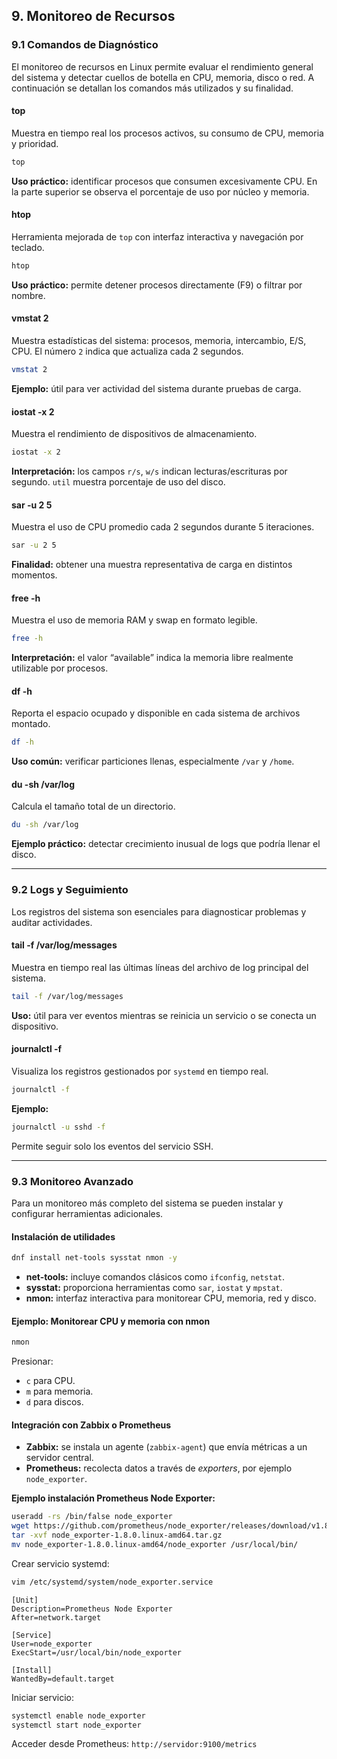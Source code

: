 ## 9. Monitoreo de Recursos

### 9.1 Comandos de Diagnóstico

El monitoreo de recursos en Linux permite evaluar el rendimiento general del sistema y detectar cuellos de botella en CPU, memoria, disco o red. A continuación se detallan los comandos más utilizados y su finalidad.

#### top

Muestra en tiempo real los procesos activos, su consumo de CPU, memoria y prioridad.

```bash
top
```

**Uso práctico:** identificar procesos que consumen excesivamente CPU. En la parte superior se observa el porcentaje de uso por núcleo y memoria.

#### htop

Herramienta mejorada de `top` con interfaz interactiva y navegación por teclado.

```bash
htop
```

**Uso práctico:** permite detener procesos directamente (F9) o filtrar por nombre.

#### vmstat 2

Muestra estadísticas del sistema: procesos, memoria, intercambio, E/S, CPU. El número `2` indica que actualiza cada 2 segundos.

```bash
vmstat 2
```

**Ejemplo:** útil para ver actividad del sistema durante pruebas de carga.

#### iostat -x 2

Muestra el rendimiento de dispositivos de almacenamiento.

```bash
iostat -x 2
```

**Interpretación:** los campos `r/s`, `w/s` indican lecturas/escrituras por segundo. `util` muestra porcentaje de uso del disco.

#### sar -u 2 5

Muestra el uso de CPU promedio cada 2 segundos durante 5 iteraciones.

```bash
sar -u 2 5
```

**Finalidad:** obtener una muestra representativa de carga en distintos momentos.

#### free -h

Muestra el uso de memoria RAM y swap en formato legible.

```bash
free -h
```

**Interpretación:** el valor “available” indica la memoria libre realmente utilizable por procesos.

#### df -h

Reporta el espacio ocupado y disponible en cada sistema de archivos montado.

```bash
df -h
```

**Uso común:** verificar particiones llenas, especialmente `/var` y `/home`.

#### du -sh /var/log

Calcula el tamaño total de un directorio.

```bash
du -sh /var/log
```

**Ejemplo práctico:** detectar crecimiento inusual de logs que podría llenar el disco.

---

### 9.2 Logs y Seguimiento

Los registros del sistema son esenciales para diagnosticar problemas y auditar actividades.

#### tail -f /var/log/messages

Muestra en tiempo real las últimas líneas del archivo de log principal del sistema.

```bash
tail -f /var/log/messages
```

**Uso:** útil para ver eventos mientras se reinicia un servicio o se conecta un dispositivo.

#### journalctl -f

Visualiza los registros gestionados por `systemd` en tiempo real.

```bash
journalctl -f
```

**Ejemplo:**

```bash
journalctl -u sshd -f
```

Permite seguir solo los eventos del servicio SSH.

---

### 9.3 Monitoreo Avanzado

Para un monitoreo más completo del sistema se pueden instalar y configurar herramientas adicionales.

#### Instalación de utilidades

```bash
dnf install net-tools sysstat nmon -y
```

* **net-tools:** incluye comandos clásicos como `ifconfig`, `netstat`.
* **sysstat:** proporciona herramientas como `sar`, `iostat` y `mpstat`.
* **nmon:** interfaz interactiva para monitorear CPU, memoria, red y disco.

#### Ejemplo: Monitorear CPU y memoria con nmon

```bash
nmon
```

Presionar:

* `c` para CPU.
* `m` para memoria.
* `d` para discos.

#### Integración con Zabbix o Prometheus

* **Zabbix:** se instala un agente (`zabbix-agent`) que envía métricas a un servidor central.
* **Prometheus:** recolecta datos a través de *exporters*, por ejemplo `node_exporter`.

**Ejemplo instalación Prometheus Node Exporter:**

```bash
useradd -rs /bin/false node_exporter
wget https://github.com/prometheus/node_exporter/releases/download/v1.8.0/node_exporter-1.8.0.linux-amd64.tar.gz
tar -xvf node_exporter-1.8.0.linux-amd64.tar.gz
mv node_exporter-1.8.0.linux-amd64/node_exporter /usr/local/bin/
```

Crear servicio systemd:

```bash
vim /etc/systemd/system/node_exporter.service
```

```
[Unit]
Description=Prometheus Node Exporter
After=network.target

[Service]
User=node_exporter
ExecStart=/usr/local/bin/node_exporter

[Install]
WantedBy=default.target
```

Iniciar servicio:

```bash
systemctl enable node_exporter
systemctl start node_exporter
```

Acceder desde Prometheus: `http://servidor:9100/metrics`

